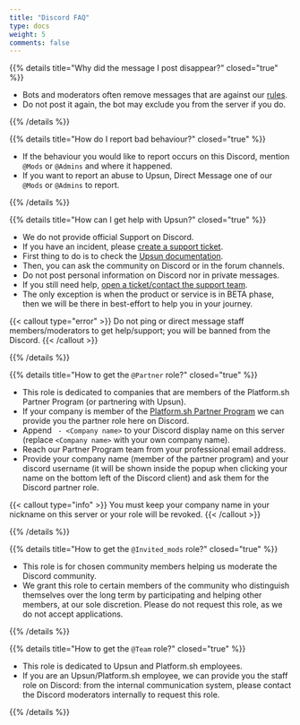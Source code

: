 ```yaml
---
title: "Discord FAQ"
type: docs
weight: 5
comments: false
---
```


{{% details title="Why did the message I post disappear?" closed="true" %}}

- Bots and moderators often remove messages that are against our [rules](../rules).
- Do not post it again, the bot may exclude you from the server if you do.

{{% /details %}}

{{% details title="How do I report bad behaviour?" closed="true" %}}

- If the behaviour you would like to report occurs on this Discord, mention <code>@Mods</code> or <code>@Admins</code> and where it happened.
- If you want to report an abuse to Upsun, Direct Message one of our <code>@Mods</code> or <code>@Admins</code> to report.

{{% /details %}}

{{% details title="How can I get help with Upsun?" closed="true" %}}

- We do not provide official Support on Discord.
- If you have an incident, please [create a support ticket](https://docs.upsun.com/learn/overview/get-support.html#create-a-support-ticket).
- First thing to do is to check the [Upsun documentation](https://docs.upsun.com/).
- Then, you can ask the community on Discord or in the forum channels.
- Do not post personal information on Discord nor in private messages.
- If you still need help, [open a ticket/contact the support team](https://docs.upsun.com/learn/overview/get-support.html#create-a-support-ticket).
- The only exception is when the product or service is in BETA phase, then we will be there in best-effort to help you in your journey.

{{< callout type="error" >}}
  Do not ping or direct message staff members/moderators to get help/support; you will be banned from the Discord. 
{{< /callout >}}

{{% /details %}}

{{% details title="How to get the `@Partner` role?" closed="true" %}}

- This role is dedicated to companies that are members of the Platform.sh Partner Program (or partnering with Upsun).
- If your company is member of the [Platform.sh Partner Program](https://platform.sh/solutions/digital-agencies/) we can provide you the partner role here on Discord.
- Append <code> - \<Company name></code> to your Discord display name on this server (replace <code>\<Company name></code> with your own company name).
- Reach our Partner Program team from your professional email address.
- Provide your company name (member of the partner program) and your discord username (it will be shown inside the popup when clicking your name on the bottom left of the Discord client) and ask them for the Discord partner role.

{{< callout type="info" >}}
  You must keep your company name in your nickname on this server or your role will be revoked.
{{< /callout >}}

{{% /details %}}

{{% details title="How to get the `@Invited_mods` role?" closed="true" %}}

- This role is for chosen community members helping us moderate the Discord community.
- We grant this role to certain members of the community who distinguish themselves over the long term by participating and helping other members, at our sole discretion. Please do not request this role, as we do not accept applications.

{{% /details %}}

{{% details title="How to get the `@Team` role?" closed="true" %}}

- This role is dedicated to Upsun and Platform.sh employees.
- If you are an Upsun/Platform.sh employee, we can provide you the staff role on Discord: from the internal communication system, please contact the Discord moderators internally to request this role.

{{% /details %}}

